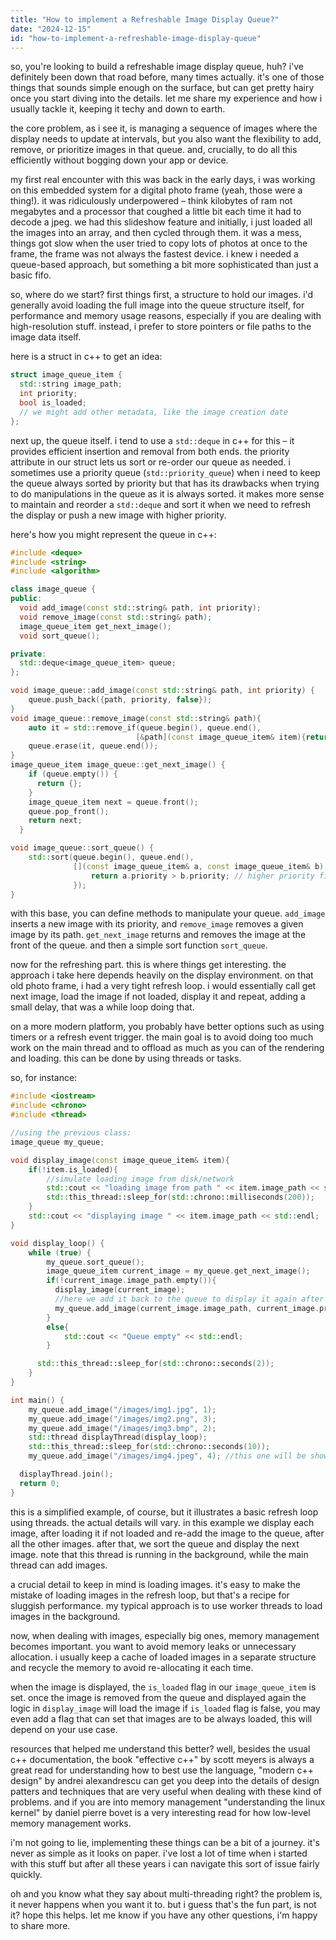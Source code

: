 ```yaml
---
title: "How to implement a Refreshable Image Display Queue?"
date: "2024-12-15"
id: "how-to-implement-a-refreshable-image-display-queue"
---
```


so, you're looking to build a refreshable image display queue, huh? i've definitely been down that road before, many times actually. it's one of those things that sounds simple enough on the surface, but can get pretty hairy once you start diving into the details. let me share my experience and how i usually tackle it, keeping it techy and down to earth.

the core problem, as i see it, is managing a sequence of images where the display needs to update at intervals, but you also want the flexibility to add, remove, or prioritize images in that queue. and, crucially, to do all this efficiently without bogging down your app or device.

my first real encounter with this was back in the early days, i was working on this embedded system for a digital photo frame (yeah, those were a thing!). it was ridiculously underpowered – think kilobytes of ram not megabytes and a processor that coughed a little bit each time it had to decode a jpeg. we had this slideshow feature and initially, i just loaded all the images into an array, and then cycled through them. it was a mess, things got slow when the user tried to copy lots of photos at once to the frame, the frame was not always the fastest device. i knew i needed a queue-based approach, but something a bit more sophisticated than just a basic fifo.

so, where do we start? first things first, a structure to hold our images. i'd generally avoid loading the full image into the queue structure itself, for performance and memory usage reasons, especially if you are dealing with high-resolution stuff. instead, i prefer to store pointers or file paths to the image data itself.

here is a struct in c++ to get an idea:

```cpp
struct image_queue_item {
  std::string image_path;
  int priority;
  bool is_loaded;
  // we might add other metadata, like the image creation date
};
```

next up, the queue itself. i tend to use a `std::deque` in c++ for this – it provides efficient insertion and removal from both ends. the priority attribute in our struct lets us sort or re-order our queue as needed. i sometimes use a priority queue (`std::priority_queue`) when i need to keep the queue always sorted by priority but that has its drawbacks when trying to do manipulations in the queue as it is always sorted. it makes more sense to maintain and reorder a `std::deque` and sort it when we need to refresh the display or push a new image with higher priority.

here's how you might represent the queue in c++:

```cpp
#include <deque>
#include <string>
#include <algorithm>

class image_queue {
public:
  void add_image(const std::string& path, int priority);
  void remove_image(const std::string& path);
  image_queue_item get_next_image();
  void sort_queue();

private:
  std::deque<image_queue_item> queue;
};

void image_queue::add_image(const std::string& path, int priority) {
    queue.push_back({path, priority, false});
}
void image_queue::remove_image(const std::string& path){
    auto it = std::remove_if(queue.begin(), queue.end(),
                            [&path](const image_queue_item& item){return item.image_path == path;});
    queue.erase(it, queue.end());
}
image_queue_item image_queue::get_next_image() {
    if (queue.empty()) {
      return {};
    }
    image_queue_item next = queue.front();
    queue.pop_front();
    return next;
  }

void image_queue::sort_queue() {
    std::sort(queue.begin(), queue.end(),
              [](const image_queue_item& a, const image_queue_item& b) {
                  return a.priority > b.priority; // higher priority first
              });
}
```

with this base, you can define methods to manipulate your queue. `add_image` inserts a new image with its priority, and `remove_image` removes a given image by its path. `get_next_image` returns and removes the image at the front of the queue. and then a simple sort function `sort_queue`.

now for the refreshing part. this is where things get interesting. the approach i take here depends heavily on the display environment. on that old photo frame, i had a very tight refresh loop. i would essentially call get next image, load the image if not loaded, display it and repeat, adding a small delay, that was a while loop doing that.

on a more modern platform, you probably have better options such as using timers or a refresh event trigger. the main goal is to avoid doing too much work on the main thread and to offload as much as you can of the rendering and loading. this can be done by using threads or tasks.

so, for instance:

```cpp
#include <iostream>
#include <chrono>
#include <thread>

//using the previous class:
image_queue my_queue;

void display_image(const image_queue_item& item){
    if(!item.is_loaded){
        //simulate loading image from disk/network
        std::cout << "loading image from path " << item.image_path << std::endl;
        std::this_thread::sleep_for(std::chrono::milliseconds(200));
    }
    std::cout << "displaying image " << item.image_path << std::endl;
}

void display_loop() {
    while (true) {
        my_queue.sort_queue();
        image_queue_item current_image = my_queue.get_next_image();
        if(!current_image.image_path.empty()){
          display_image(current_image);
          //here we add it back to the queue to display it again after the others.
          my_queue.add_image(current_image.image_path, current_image.priority);
        }
        else{
            std::cout << "Queue empty" << std::endl;
        }

      std::this_thread::sleep_for(std::chrono::seconds(2));
    }
}

int main() {
    my_queue.add_image("/images/img1.jpg", 1);
    my_queue.add_image("/images/img2.png", 3);
    my_queue.add_image("/images/img3.bmp", 2);
    std::thread displayThread(display_loop);
    std::this_thread::sleep_for(std::chrono::seconds(10));
    my_queue.add_image("/images/img4.jpeg", 4); //this one will be shown before the first ones

  displayThread.join();
  return 0;
}

```

this is a simplified example, of course, but it illustrates a basic refresh loop using threads. the actual details will vary. in this example we display each image, after loading it if not loaded and re-add the image to the queue, after all the other images. after that, we sort the queue and display the next image. note that this thread is running in the background, while the main thread can add images.

a crucial detail to keep in mind is loading images. it's easy to make the mistake of loading images in the refresh loop, but that's a recipe for sluggish performance. my typical approach is to use worker threads to load images in the background.

now, when dealing with images, especially big ones, memory management becomes important. you want to avoid memory leaks or unnecessary allocation. i usually keep a cache of loaded images in a separate structure and recycle the memory to avoid re-allocating it each time.

when the image is displayed, the `is_loaded` flag in our `image_queue_item` is set. once the image is removed from the queue and displayed again the logic in `display_image` will load the image if `is_loaded` flag is false, you may even add a flag that can set that images are to be always loaded, this will depend on your use case.

resources that helped me understand this better? well, besides the usual c++ documentation, the book "effective c++" by scott meyers is always a great read for understanding how to best use the language, "modern c++ design" by andrei alexandrescu can get you deep into the details of design patters and techniques that are very useful when dealing with these kind of problems. and if you are into memory management "understanding the linux kernel" by daniel pierre bovet is a very interesting read for how low-level memory management works.

i'm not going to lie, implementing these things can be a bit of a journey. it's never as simple as it looks on paper. i've lost a lot of time when i started with this stuff but after all these years i can navigate this sort of issue fairly quickly.

oh and you know what they say about multi-threading right? the problem is, it never happens when you want it to. but i guess that's the fun part, is not it? hope this helps. let me know if you have any other questions, i'm happy to share more.
